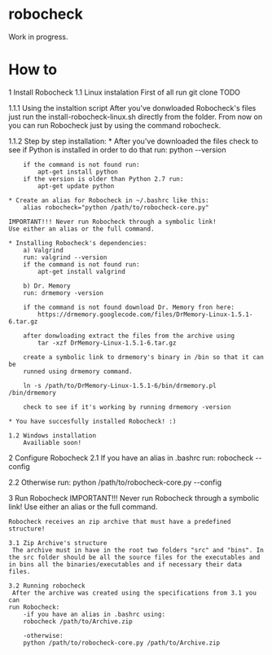 robocheck
=========

Work in progress.

How to
=========

1 Install Robocheck
 1.1 Linux instalation
   First of all run git clone TODO

   1.1.1 Using the instaltion script
    After you've donwloaded Robocheck's files just run the 
   install-robocheck-linux.sh directly from the folder.
   From now on you can run Robocheck just by using the command robocheck.

   1.1.2 Step by step installation:
    * After you've downloaded the files check to see if Python is installed
    in order to do that run:
        python --version

        if the command is not found run:
            apt-get install python
        if the version is older than Python 2.7 run:
            apt-get update python

    * Create an alias for Robocheck in ~/.bashrc like this:
        alias robocheck="python /path/to/robocheck-core.py"

    IMPORTANT!!! Never run Robocheck through a symbolic link!
    Use either an alias or the full command.

    * Installing Robocheck's dependencies:
        a) Valgrind
        run: valgrind --version
        if the command is not found run:
            apt-get install valgrind

        b) Dr. Memory
        run: drmemory -version

        if the command is not found download Dr. Memory fron here:
            https://drmemory.googlecode.com/files/DrMemory-Linux-1.5.1-6.tar.gz

        after donwloading extract the files from the archive using
            tar -xzf DrMemory-Linux-1.5.1-6.tar.gz

        create a symbolic link to drmemory's binary in /bin so that it can be
        runned using drmemory command.

        ln -s /path/to/DrMemory-Linux-1.5.1-6/bin/drmemory.pl /bin/drmemory

        check to see if it's working by running drmemory -version

    * You have succesfully installed Robocheck! :)

    1.2 Windows installation
        Availiable soon!

2 Configure Robocheck
   2.1 If you have an alias in .bashrc run:
    robocheck --config

   2.2 Otherwise run:
    python /path/to/robocheck-core.py --config

3 Run Robocheck
    IMPORTANT!!! Never run Robocheck through a symbolic link!
    Use either an alias or the full command.

    Robocheck receives an zip archive that must have a predefined structure!

    3.1 Zip Archive's structure
     The archive must in have in the root two folders "src" and "bins". In
    the src folder should be all the source files for the executables and
    in bins all the binaries/executables and if necessary their data files.

    3.2 Running robocheck
     After the archive was created using the specifications from 3.1 you can
    run Robocheck:
        -if you have an alias in .bashrc using:
        robocheck /path/to/Archive.zip

        -otherwise:
        python /path/to/robocheck-core.py /path/to/Archive.zip
